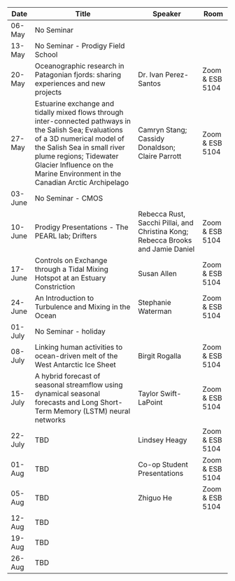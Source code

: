 Date  |  Title                                            |  Speaker                                                                                                |  Room
---------|-----------------------------------------------------|---------------------------------------------------------------------------------------------------------------------|------
06-May  | No Seminar
13-May  | No Seminar - Prodigy Field School
20-May  | Oceanographic research in Patagonian fjords: sharing experiences and new projects | Dr. Ivan Perez-Santos | Zoom & ESB 5104
27-May  | Estuarine exchange and tidally mixed flows through inter-connected pathways in the Salish Sea; Evaluations of a 3D numerical model of the Salish Sea in small river plume regions; Tidewater Glacier Influence on the Marine Environment in the Canadian Arctic Archipelago | Camryn Stang; Cassidy Donaldson; Claire Parrott | Zoom & ESB 5104
03-June  | No Seminar - CMOS
10-June  | Prodigy Presentations - The PEARL lab; Drifters | Rebecca Rust, Sacchi Pillai, and Christina Kong; Rebecca Brooks and Jamie Daniel | Zoom & ESB 5104
17-June  | Controls on Exchange through a Tidal Mixing Hotspot at an Estuary Constriction | Susan Allen | Zoom & ESB 5104
24-June  | An Introduction to Turbulence and Mixing in the Ocean | Stephanie Waterman | Zoom & ESB 5104
01-July  | No Seminar - holiday
08-July  | Linking human activities to ocean-driven melt of the West Antarctic Ice Sheet | Birgit Rogalla | Zoom & ESB 5104
15-July  | A hybrid forecast of seasonal streamflow using dynamical seasonal forecasts and Long Short-Term Memory (LSTM) neural networks | Taylor Swift-LaPoint | Zoom & ESB 5104
22-July  | TBD | Lindsey Heagy | Zoom & ESB 5104
01-Aug  | TBD | Co-op Student Presentations | Zoom & ESB 5104
05-Aug  | TBD | Zhiguo He | Zoom & ESB 5104
12-Aug  | TBD |
19-Aug  | TBD |
26-Aug  | TBD |

